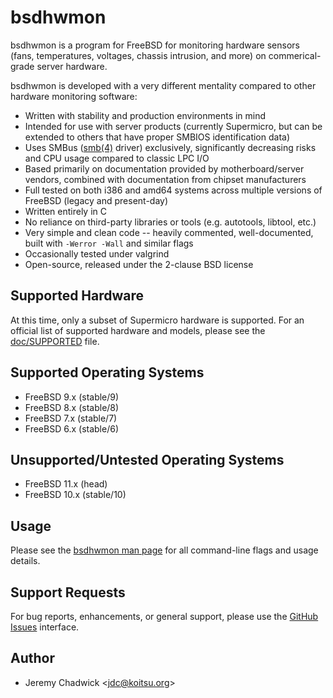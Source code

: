 # bsdhwmon
bsdhwmon is a program for FreeBSD for monitoring hardware sensors (fans, temperatures, voltages, chassis intrusion, and more) on commerical-grade server hardware.

bsdhwmon is developed with a very different mentality compared to other hardware monitoring software:

* Written with stability and production environments in mind
* Intended for use with server products (currently Supermicro, but can be extended to others that have proper SMBIOS identification data)
* Uses SMBus ([smb(4)](https://www.freebsd.org/cgi/man.cgi?query=smb&apropos=0&sektion=0&manpath=FreeBSD+9.3-stable&arch=default&format=html) driver) exclusively, significantly decreasing risks and CPU usage compared to classic LPC I/O
* Based primarily on documentation provided by motherboard/server vendors, combined with documentation from chipset manufacturers
* Full tested on both i386 and amd64 systems across multiple versions of FreeBSD (legacy and present-day)
* Written entirely in C
* No reliance on third-party libraries or tools (e.g. autotools, libtool, etc.)
* Very simple and clean code -- heavily commented, well-documented, built with <code>-Werror -Wall</code> and similar flags
* Occasionally tested under valgrind
* Open-source, released under the 2-clause BSD license

## Supported Hardware
At this time, only a subset of Supermicro hardware is supported.  For an official list of supported hardware and models, please see the [doc/SUPPORTED](doc/SUPPORTED) file.

## Supported Operating Systems
* FreeBSD 9.x (stable/9)
* FreeBSD 8.x (stable/8)
* FreeBSD 7.x (stable/7)
* FreeBSD 6.x (stable/6)

## Unsupported/Untested Operating Systems
* FreeBSD 11.x (head)
* FreeBSD 10.x (stable/10)

## Usage
Please see the [bsdhwmon man page](bsdhwmon.8.txt) for all command-line flags and usage details.

## Support Requests
For bug reports, enhancements, or general support, please use the [GitHub Issues](https://github.com/koitsu/bsdhwmon/issues) interface.

## Author
* Jeremy Chadwick &lt;jdc@koitsu.org&gt;
